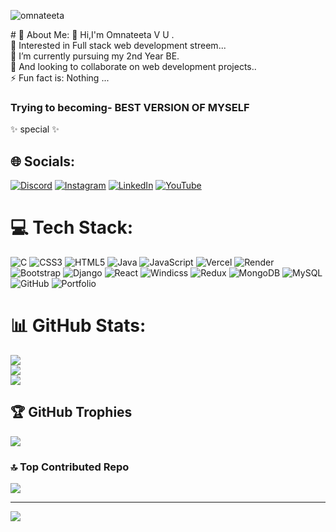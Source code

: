 <!--- 👋 Hi,I'm Omnateeta V U .   
- 👀 Interested in Full stack web development streem...
- 🌱 I’m currently  pursuing my 2nd Year BE.
- 💞️ And looking to collaborate on web development projects...
- 📫 How to reach me : omnateeta3@gmail.com
-   Check out My linkden profile:www.linkedin.com/in/omnateeta-v-unnimath-0b815b338
-  This is my Youtube channel: https://www.youtube.com/@Mr.omnateeta....
- ⚡ Fun fact is: Nothing ...
 <h3>Trying to becoming- BEST VERSION OF MYSELF</h3>
✨ special  ✨ --->
<!---
omnateeta/omnateeta is a ✨ special ✨ repository because its `README.md` (this file) appears on your GitHub profile.
You can click the Preview link to take a look at your changes.
--->  
<p align="left"> <img src="https://komarev.com/ghpvc/?username=omnateeta&label=Profile%20views&color=0e75b6&style=flat" alt="omnateeta" /> </p>
# 💫 About Me:
👋 Hi,I'm Omnateeta V U .<br>👀 Interested in Full stack web development streem...<br>🌱 I’m currently pursuing my 2nd Year BE.<br>💞️ And looking to collaborate on web development projects..<br>⚡ Fun fact is: Nothing ... <h3>Trying to becoming- BEST VERSION OF MYSELF</h3>
✨ special  ✨


## 🌐 Socials:
[![Discord](https://img.shields.io/badge/Discord-%237289DA.svg?logo=discord&logoColor=white)](https://discord.gg/omnateeta_88289) [![Instagram](https://img.shields.io/badge/Instagram-%23E4405F.svg?logo=Instagram&logoColor=white)](https://instagram.com/mr_omnateeta) [![LinkedIn](https://img.shields.io/badge/LinkedIn-%230077B5.svg?logo=linkedin&logoColor=white)](https://linkedin.com/in/www.linkedin.com/in/omnateeta-v-unnimath-0b815b338) [![YouTube](https://img.shields.io/badge/YouTube-%23FF0000.svg?logo=YouTube&logoColor=white)](https://youtube.com/@www.youtube.com/@Mr.omnateeta) 

# 💻 Tech Stack:
![C](https://img.shields.io/badge/c-%2300599C.svg?style=for-the-badge&logo=c&logoColor=white) ![CSS3](https://img.shields.io/badge/css3-%231572B6.svg?style=for-the-badge&logo=css3&logoColor=white) ![HTML5](https://img.shields.io/badge/html5-%23E34F26.svg?style=for-the-badge&logo=html5&logoColor=white) ![Java](https://img.shields.io/badge/java-%23ED8B00.svg?style=for-the-badge&logo=openjdk&logoColor=white) ![JavaScript](https://img.shields.io/badge/javascript-%23323330.svg?style=for-the-badge&logo=javascript&logoColor=%23F7DF1E) ![Vercel](https://img.shields.io/badge/vercel-%23000000.svg?style=for-the-badge&logo=vercel&logoColor=white) ![Render](https://img.shields.io/badge/Render-%46E3B7.svg?style=for-the-badge&logo=render&logoColor=white) ![Bootstrap](https://img.shields.io/badge/bootstrap-%238511FA.svg?style=for-the-badge&logo=bootstrap&logoColor=white) ![Django](https://img.shields.io/badge/django-%23092E20.svg?style=for-the-badge&logo=django&logoColor=white) ![React](https://img.shields.io/badge/react-%2320232a.svg?style=for-the-badge&logo=react&logoColor=%2361DAFB) ![Windicss](https://img.shields.io/badge/windicss-48B0F1.svg?style=for-the-badge&logo=windi-css&logoColor=white) ![Redux](https://img.shields.io/badge/redux-%23593d88.svg?style=for-the-badge&logo=redux&logoColor=white) ![MongoDB](https://img.shields.io/badge/MongoDB-%234ea94b.svg?style=for-the-badge&logo=mongodb&logoColor=white) ![MySQL](https://img.shields.io/badge/mysql-4479A1.svg?style=for-the-badge&logo=mysql&logoColor=white) ![GitHub](https://img.shields.io/badge/github-%23121011.svg?style=for-the-badge&logo=github&logoColor=white) ![Portfolio](https://img.shields.io/badge/Portfolio-%23000000.svg?style=for-the-badge&logo=firefox&logoColor=#FF7139)
# 📊 GitHub Stats:
![](https://github-readme-stats.vercel.app/api?username=omnateeta&theme=dark&hide_border=false&include_all_commits=true&count_private=false)<br/>
![](https://nirzak-streak-stats.vercel.app/?user=omnateeta&theme=dark&hide_border=false)<br/>
![](https://github-readme-stats.vercel.app/api/top-langs/?username=omnateeta&theme=dark&hide_border=false&include_all_commits=true&count_private=false&layout=compact)

## 🏆 GitHub Trophies
![](https://github-profile-trophy.vercel.app/?username=omnateeta&theme=radical&no-frame=false&no-bg=false&margin-w=4)

### 🔝 Top Contributed Repo
![](https://github-contributor-stats.vercel.app/api?username=omnateeta&limit=5&theme=dark&combine_all_yearly_contributions=true)

---
[![](https://visitcount.itsvg.in/api?id=omnateeta&icon=0&color=0)](https://visitcount.itsvg.in)

<!-- Proudly created with GPRM ( https://gprm.itsvg.in ) -->
